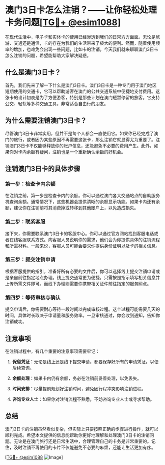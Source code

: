 # 澳门3日卡怎么注销？——让你轻松处理卡务问题[[TG💪+ @esim1088](https://t.me/s/esim1088)]

在现代生活中，电子卡和实体卡的使用已经渗透到我们的日常方方面面。无论是旅游、交通还是通信，卡的存在为我们的生活带来了极大的便利。然而，随着使用频率的增加，也难免会出现一些问题，比如卡的注销。今天我们就来聊聊澳门3日卡怎么注销的问题，希望能帮助大家解决疑惑。

## 什么是澳门3日卡？

首先，我们先来了解一下什么是澳门3日卡。澳门3日卡是一种专门用于澳门地区短期使用的交通卡，它可以帮助游客在澳门的公共交通系统中便捷地支付费用。这张卡的设计初衷是为了方便游客，特别是那些计划在澳门短暂停留的旅客。它支持公交、轻轨等多种交通工具，非常适合自由行的朋友。

## 为什么需要注销澳门3日卡？

尽管澳门3日卡非常实用，但并不是每个人都会一直使用它。如果你已经完成了澳门的旅行，或者因为某些原因不再需要这张卡，那么注销它就显得尤为重要了。注销澳门3日卡不仅能够释放你的账户信息，还能避免不必要的费用产生。此外，如果你对卡内余额有疑问，注销也是一个重新确认余额的好机会。

## 注销澳门3日卡的具体步骤

### 第一步：检查卡内余额

在注销之前，第一步是检查卡内的余额。你可以通过澳门各大交通站点的自助服务机查询余额。通常情况下，这些机器会提供清晰的余额显示功能。如果卡内还有余额，建议你在注销前将其消费掉或转移到其他账户上，以免造成损失。

### 第二步：联系客服

接下来，你需要联系澳门3日卡的客服中心。你可以通过官方网站找到客服电话或者在线客服联系方式。向客服人员说明你的需求，他们会为你提供具体的注销流程和所需材料。一般来说，客服人员可能会要求你提供身份证明以及卡的相关信息。

### 第三步：提交注销申请

根据客服提供的指引，准备好所有必要的文件后，你可以选择线上提交注销申请或是亲自前往指定地点办理。线上提交通常更为便捷，只需按照指示填写相关信息并上传所需文件即可。而线下办理则需要你携带相关证件前往指定的服务网点。

### 第四步：等待审核与确认

提交申请后，你需要耐心等待一段时间以完成审核过程。这个过程可能需要几天的时间，具体时长取决于申请量和服务效率。一旦审核通过，你会收到通知，告知你注销成功。

## 注意事项

在注销过程中，有几个重要的注意事项需要牢记：

1. **保留凭证**：无论是线上还是线下提交申请，都要保存好所有的申请凭证，以便后续查询。
   
2. **余额处理**：如果卡内仍有余额，务必在注销前妥善处理，以免丢失。

3. **时间安排**：尽量提前规划好注销时间，避免因行程冲突影响注销进程。

4. **咨询专业人士**：如果你对注销流程不熟悉，不妨咨询专业人士或寻求帮助。

## 总结

澳门3日卡的注销虽然看似复杂，但实际上只要按照正确的步骤进行操作，就可以顺利完成。希望本文提供的信息能帮助你更好地理解和处理澳门3日卡的注销问题。无论是在澳门旅行还是日常生活中，合理管理自己的卡务是非常重要的。记住，及时注销不再使用的卡片不仅能避免不必要的麻烦，还能让生活更加有序。

[[TG💪+ @esim1088](https://t.me/s/esim1088) ![Image](https://i.postimg.cc/4NQfJmqS/Snipaste-2025-05-13-00-14-12.png)]